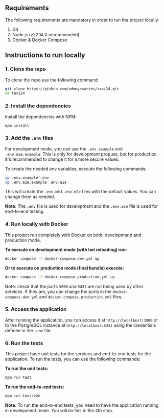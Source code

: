 ## Requirements

The following requirements are mandatory in order to run the project locally:

1. Git
2. Node.js (v22.14.0 recommended)
3. Docker & Docker Compose

## Instructions to run locally

### 1. Clone the repo

To clone the repo use the following command:

```sh
git clone https://github.com/adonyssantos/taxi24.git
cd taxi24
```

### 2. Install the dependencies

Install the dependencies with NPM:

```sh
npm install
```

### 3. Add the `.env` files

For development mode, you can use the `.env.example` and `.env.e2e.example`. This is only for development propuse, but for production it's recommended to change it for a more secure values.

To create the needed env variables, execute the following commands:

```sh
cp .env.example .env
cp .env.e2e.example .env.e2e
```

This will create the `.env` and `.env.e2e` files with the default values. You can change them as needed.

**Note:** The `.env` file is used for development and the `.env.e2e` file is used for end-to-end testing.

### 4. Run locally with Docker

This project run completely with Docker on both, developmend and production mode.

**To execute on development mode (with hot reloading) run:**

```sh
docker compose -f docker-compose.dev.yml up
```

**Or to execute on production mode (final bundle) execute:**

```sh
docker compose -f docker-compose.production.yml up
```

Note: check that the ports `3000` and `5432` are not being used by other services. If they are, you can change the ports in the `docker-compose.dev.yml` and `docker-compose.production.yml` files.

### 5. Access the application

After running the application, you can access it at `http://localhost:3000` or to the PostgreSQL instance at `http://localhost:5432` using the credentials defined in the `.env` file.

### 6. Run the tests

This project have unit tests for the services and end-to-end tests for the application. To run the tests, you can use the following commands:

**To run the unit tests:**

```sh
npm run test
```

**To run the end-to-end tests:**

```sh
npm run test:e2e
```

**Note:** To run the end-to-end tests, you need to have the application running in development mode. You will do this in the 4th step.

